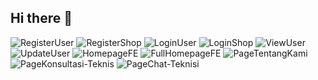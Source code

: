 ## Hi there 👋

<!--

**Here are some ideas to get you started:**

🙋‍♀️ A short introduction - what is your organization all about?
🌈 Contribution guidelines - how can the community get involved?
👩‍💻 Useful resources - where can the community find your docs? Is there anything else the community should know?
🍿 Fun facts - what does your team eat for breakfast?
🧙 Remember, you can do mighty things with the power of [Markdown](https://docs.github.com/github/writing-on-github/getting-started-with-writing-and-formatting-on-github/basic-writing-and-formatting-syntax)
-->

![RegisterUser](https://github.com/Starbug-Hackfest2023/.github/blob/main/profile/RegisterUser.jpeg) 
![RegisterShop](https://github.com/Starbug-Hackfest2023/.github/blob/main/profile/RegisterShop.jpeg)
![LoginUser](https://github.com/Starbug-Hackfest2023/.github/blob/main/profile/LoginUser.jpeg)
![LoginShop](https://github.com/Starbug-Hackfest2023/.github/blob/main/profile/LoginShop.jpeg)
![ViewUser](https://github.com/Starbug-Hackfest2023/.github/blob/main/profile/ViewUser.jpeg)
![UpdateUser](https://github.com/Starbug-Hackfest2023/.github/blob/main/profile/UpdateUser.jpeg)
![HomepageFE](https://github.com/Starbug-Hackfest2023/.github/blob/main/profile/HomepageFE.jpeg)
![FullHomepageFE](https://github.com/Starbug-Hackfest2023/.github/blob/main/profile/FullHomepageFE.jpeg)
![PageTentangKami](https://github.com/Starbug-Hackfest2023/.github/blob/main/profile/PageTentangKami.jpeg)
![PageKonsultasi-Teknis](https://github.com/Starbug-Hackfest2023/.github/blob/main/profile/PageKonsultasi-Teknis.jpeg)
![PageChat-Teknisi](https://github.com/Starbug-Hackfest2023/.github/blob/main/profile/PageChat-Teknisi.jpeg)
